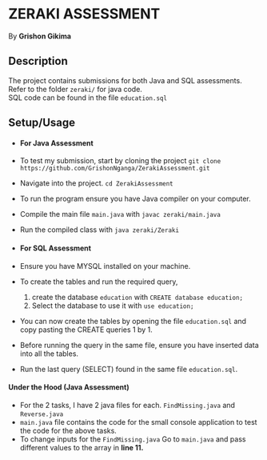 # ZERAKI ASSESSMENT
By **Grishon Gikima**

## Description
The project contains submissions for both Java and SQL assessments. Refer to the folder `zeraki/` for java code.\
SQL code can be found in the file `education.sql`

## Setup/Usage
* #### For Java Assessment
* To test my submission, start by cloning the project `git clone https://github.com/GrishonNganga/ZerakiAssessment.git`
* Navigate into the project. `cd ZerakiAssessment`
* To run the program ensure you have Java compiler on your computer.
* Compile the main file `main.java` with `javac zeraki/main.java`
* Run the compiled class with `java zeraki/Zeraki`

* #### For SQL Assessment
* Ensure you have MYSQL installed on your machine.
* To create the tables and run the required query, 
    1. create the database `education` with `CREATE database education;`
    2. Select the database to use it with `use education;`
* You can now create the tables by opening the file `education.sql` and copy pasting the CREATE queries 1 by 1.
* Before running the query in the same file, ensure you have inserted data into all the tables.
* Run the last query (SELECT) found in the same file `education.sql`.


#### Under the Hood (Java Assessment)
* For the 2 tasks, I have 2 java files for each. `FindMissing.java` and `Reverse.java`
* `main.java` file contains the code for the small console application to test the code for the above tasks.
* To change inputs for the `FindMissing.java` Go to `main.java` and pass different values to the array in **line 11.**
